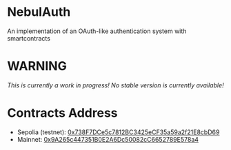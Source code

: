 # NebulAuth
An implementation of an OAuth-like authentication system with smartcontracts

# WARNING

*This is currently a work in progress! No stable version is currently available!*

# Contracts Address

- Sepolia (testnet): [0x738F7DCe5c7812BC3425eCF35a59a2f21E8cbD69](https://sepolia.etherscan.io/address/0x738f7dce5c7812bc3425ecf35a59a2f21e8cbd69#code)
- Mainnet: [0x9A265c447351B0E2A6Dc50082cC6652789E578a4](https://etherscan.io/address/0x9a265c447351b0e2a6dc50082cc6652789e578a4#code)
